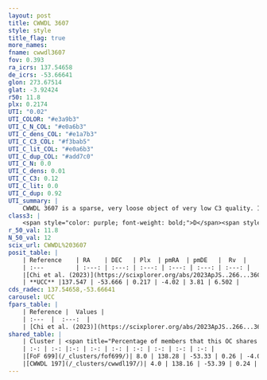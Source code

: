 ```yaml
---
layout: post
title: CWWDL 3607
style: style
title_flag: true
more_names: 
fname: cwwdl3607
fov: 0.393
ra_icrs: 137.54658
de_icrs: -53.66641
glon: 273.67514
glat: -3.92424
r50: 11.8
plx: 0.2174
UTI: "0.02"
UTI_COLOR: "#e3a9b3"
UTI_C_N_COL: "#e0a6b3"
UTI_C_dens_COL: "#e1a7b3"
UTI_C_C3_COL: "#f3bab5"
UTI_C_lit_COL: "#e0a6b3"
UTI_C_dup_COL: "#add7c0"
UTI_C_N: 0.0
UTI_C_dens: 0.01
UTI_C_C3: 0.12
UTI_C_lit: 0.0
UTI_C_dup: 0.92
UTI_summary: |
    CWWDL 3607 is a sparse, very loose object of very low C3 quality. It was recently reported in the literature.<br><br>This is very likely a unique object, which shares a very small percentage of members with at least one previously reported entry, and a very small percentage with at least one entry reported in the same catalogue.<br><br><span style="color: #99180f; font-weight: bold;">Warning: </span>contains less than 25 stars with <i>P>0.5</i> estimated.
class3: |
    <span style="color: purple; font-weight: bold;">D</span><span style="color: red; font-weight: bold;">C</span>
r_50_val: 11.8
N_50_val: 12
scix_url: CWWDL%203607
posit_table: |
    | Reference    | RA    | DEC   | Plx  | pmRA  | pmDE   |  Rv  |
    | :---         | :---: | :---: | :---: | :---: | :---: | :---: |
    |[Chi et al. (2023)](https://scixplorer.org/abs/2023ApJS..266...36C) | 137.431 | -53.653 | 0.264 | -4.02 | 3.824 | 30.152 |
    | **UCC** |137.547 | -53.666 | 0.217 | -4.02 | 3.81 | 6.502 | 
cds_radec: 137.54658,-53.66641
carousel: UCC
fpars_table: |
    | Reference |  Values |
    | :---  |  :---:  |
    | [Chi et al. (2023)](https://scixplorer.org/abs/2023ApJS..266...36C) | `logAge=8.12, Z=-0.18` |
shared_table: |
    | Cluster | <span title="Percentage of members that this OC shares with the ones listed">%</span>   | RA   | DEC   | Plx   | pmRA  | pmDE  | Rv | UTI |
    | :-: | :-: |:-: | :-: | :-: | :-: | :-: | :-: | :-: |
    |[FoF 699](/_clusters/fof699/)| 8.0 | 138.28 | -53.33 | 0.26 | -4.0 | 3.84 | 38.98 |0.05 |
    |[CWWDL 197](/_clusters/cwwdl197/)| 4.0 | 138.16 | -53.39 | 0.24 | -3.98 | 3.79 | 40.49 |0.03 |
---
```

